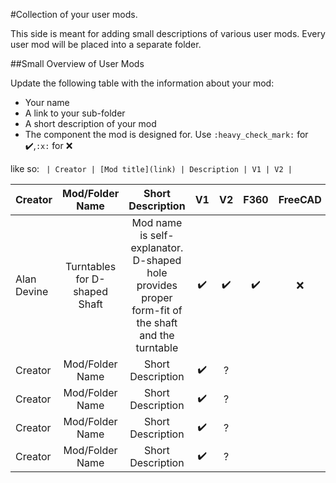#Collection of your user mods.

This side is meant for adding small descriptions of various user mods. Every user mod will be placed into a separate folder.

##Small Overview of User Mods

Update the following table with the information about your mod:
- Your name
- A link to your sub-folder
- A short description of your mod
- The component the mod is designed for. Use `:heavy_check_mark:` for :heavy_check_mark:,`:x:` for :x:

like so:
`
| Creator | [Mod title](link) | Description | V1 | V2 |`

| Creator | Mod/Folder Name | Short Description | V1 | V2 | F360 | FreeCAD |
| :--- | :---: | :---: | :---: | :---: | :---: | :---: |
| Alan Devine | Turntables for D-shaped Shaft | Mod name is self-explanator. D-shaped hole provides proper form-fit of the shaft and the turntable  | :heavy_check_mark: | :heavy_check_mark: | :heavy_check_mark: | :x: |
| Creator | Mod/Folder Name | Short Description | :heavy_check_mark: | ? |
| Creator | Mod/Folder Name | Short Description | :heavy_check_mark: | ? |
| Creator | Mod/Folder Name | Short Description | :heavy_check_mark: | ? |
| Creator | Mod/Folder Name | Short Description | :heavy_check_mark: | ? |

